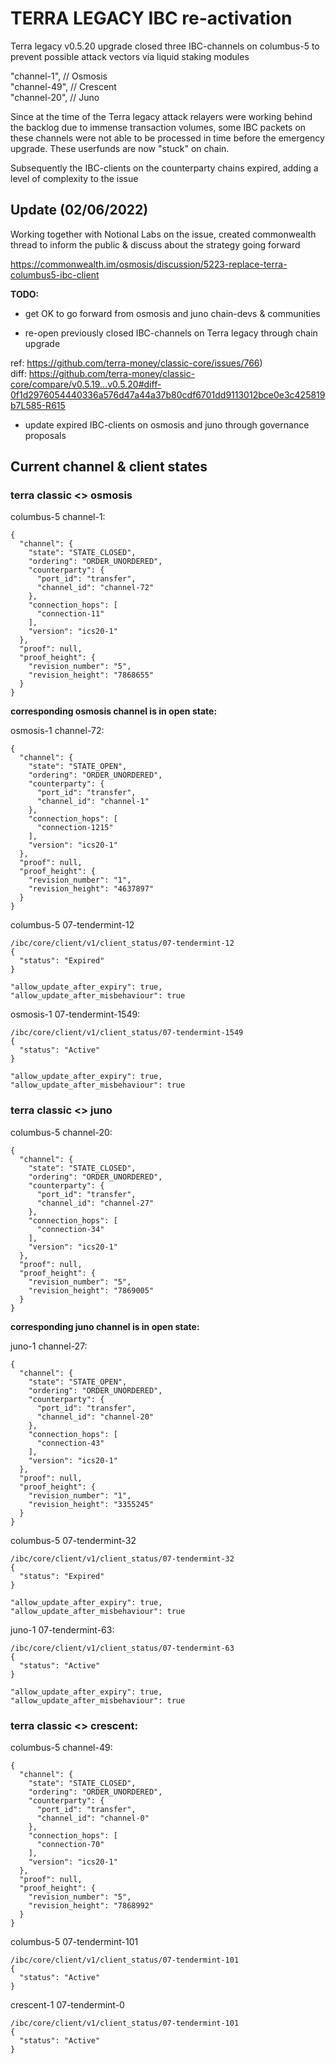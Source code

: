 # TERRA LEGACY IBC re-activation

Terra legacy v0.5.20 upgrade closed three IBC-channels on columbus-5 to prevent possible attack vectors via liquid staking modules

"channel-1", // Osmosis  
"channel-49", // Crescent  
"channel-20", // Juno  

Since at the time of the Terra legacy attack relayers were working behind the backlog due to immense transaction volumes, some IBC packets on these channels were not able to be processed in time before the emergency upgrade. These userfunds are now "stuck" on chain.

Subsequently the IBC-clients on the counterparty chains expired, adding a level of complexity to the issue

## Update (02/06/2022)

Working together with Notional Labs on the issue, created commonwealth thread to inform the public & discuss about the strategy going forward

https://commonwealth.im/osmosis/discussion/5223-replace-terra-columbus5-ibc-client

**TODO:**

- get OK to go forward from osmosis and juno chain-devs & communities

- re-open previously closed IBC-channels on Terra legacy through chain upgrade 

ref: https://github.com/terra-money/classic-core/issues/766)  
diff: https://github.com/terra-money/classic-core/compare/v0.5.19...v0.5.20#diff-0f1d2976054440336a576d47a44a37b80cdf6701dd9113012bce0e3c425819b7L585-R615

- update expired IBC-clients on osmosis and juno through governance proposals

## Current channel & client states

### terra classic <> osmosis

columbus-5 channel-1:
```
{
  "channel": {
    "state": "STATE_CLOSED",
    "ordering": "ORDER_UNORDERED",
    "counterparty": {
      "port_id": "transfer",
      "channel_id": "channel-72"
    },
    "connection_hops": [
      "connection-11"
    ],
    "version": "ics20-1"
  },
  "proof": null,
  "proof_height": {
    "revision_number": "5",
    "revision_height": "7868655"
  }
}
```

**corresponding osmosis channel is in open state:**

osmosis-1 channel-72:
```
{
  "channel": {
    "state": "STATE_OPEN",
    "ordering": "ORDER_UNORDERED",
    "counterparty": {
      "port_id": "transfer",
      "channel_id": "channel-1"
    },
    "connection_hops": [
      "connection-1215"
    ],
    "version": "ics20-1"
  },
  "proof": null,
  "proof_height": {
    "revision_number": "1",
    "revision_height": "4637897"
  }
}
```



columbus-5 07-tendermint-12
```
/ibc/core/client/v1/client_status/07-tendermint-12
{
  "status": "Expired"
}

"allow_update_after_expiry": true,
"allow_update_after_misbehaviour": true
```

osmosis-1 07-tendermint-1549:
```
/ibc/core/client/v1/client_status/07-tendermint-1549
{
  "status": "Active"
}

"allow_update_after_expiry": true,
"allow_update_after_misbehaviour": true
```

### terra classic <> juno

columbus-5 channel-20:
```
{
  "channel": {
    "state": "STATE_CLOSED",
    "ordering": "ORDER_UNORDERED",
    "counterparty": {
      "port_id": "transfer",
      "channel_id": "channel-27"
    },
    "connection_hops": [
      "connection-34"
    ],
    "version": "ics20-1"
  },
  "proof": null,
  "proof_height": {
    "revision_number": "5",
    "revision_height": "7869005"
  }
}
```


**corresponding juno channel is in open state:**

juno-1 channel-27:
```
{
  "channel": {
    "state": "STATE_OPEN",
    "ordering": "ORDER_UNORDERED",
    "counterparty": {
      "port_id": "transfer",
      "channel_id": "channel-20"
    },
    "connection_hops": [
      "connection-43"
    ],
    "version": "ics20-1"
  },
  "proof": null,
  "proof_height": {
    "revision_number": "1",
    "revision_height": "3355245"
  }
}
```

columbus-5 07-tendermint-32
```
/ibc/core/client/v1/client_status/07-tendermint-32
{
  "status": "Expired"
}

"allow_update_after_expiry": true,
"allow_update_after_misbehaviour": true
```

juno-1 07-tendermint-63:
```
/ibc/core/client/v1/client_status/07-tendermint-63
{
  "status": "Active"
}

"allow_update_after_expiry": true,
"allow_update_after_misbehaviour": true
```

### terra classic <> crescent:

columbus-5 channel-49:
```
{
  "channel": {
    "state": "STATE_CLOSED",
    "ordering": "ORDER_UNORDERED",
    "counterparty": {
      "port_id": "transfer",
      "channel_id": "channel-0"
    },
    "connection_hops": [
      "connection-70"
    ],
    "version": "ics20-1"
  },
  "proof": null,
  "proof_height": {
    "revision_number": "5",
    "revision_height": "7868992"
  }
}
```

columbus-5 07-tendermint-101
```
/ibc/core/client/v1/client_status/07-tendermint-101
{
  "status": "Active"
}
```

crescent-1 07-tendermint-0
```
/ibc/core/client/v1/client_status/07-tendermint-101
{
  "status": "Active"
}
```